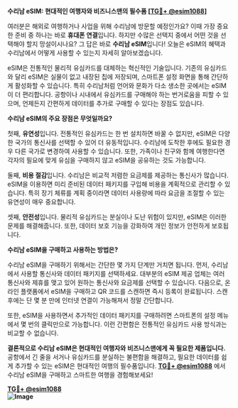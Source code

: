 **수리남 eSIM: 현대적인 여행자와 비즈니스맨의 필수품 [[TG💪+ @esim1088](https://t.me/s/esim1088)]**

여러분은 해외로 여행하거나 사업을 위해 수리남에 방문할 예정인가요? 이때 가장 중요한 준비 중 하나는 바로 **휴대폰 연결**입니다. 하지만 수많은 선택지 중에서 어떤 것을 선택해야 할지 망설이시나요? 그 답은 바로 **수리남 eSIM**입니다! 오늘은 eSIM의 혜택과 수리남에서 어떻게 사용할 수 있는지 자세히 알아보겠습니다.

eSIM은 전통적인 물리적 유심카드를 대체하는 혁신적인 기술입니다. 기존의 유심카드와 달리 eSIM은 실물이 없고 내장된 칩에 저장되며, 스마트폰 설정 화면을 통해 간단하게 활성화할 수 있습니다. 특히 수리남처럼 언어와 문화가 다소 생소한 곳에서는 eSIM이 더 편리합니다. 공항이나 시내에서 유심카드를 구매해야 하는 번거로움을 피할 수 있으며, 언제든지 간편하게 데이터를 추가로 구매할 수 있다는 장점도 있습니다.

**수리남 eSIM의 주요 장점은 무엇일까요?**

첫째, **유연성**입니다. 전통적인 유심카드는 한 번 설치하면 바꿀 수 없지만, eSIM은 다양한 국가의 통신사를 선택할 수 있어 더 유동적입니다. 수리남에 도착한 후에도 필요한 경우 다른 국가로 변경하여 사용할 수 있습니다. 또한, 가족이나 친구와 함께 여행한다면 각자의 필요에 맞게 유심을 구매하지 않고 eSIM을 공유하는 것도 가능합니다.

둘째, **비용 절감**입니다. 수리남은 비교적 저렴한 요금제를 제공하는 통신사가 많습니다. eSIM을 이용하면 미리 준비된 데이터 패키지를 구입해 비용을 계획적으로 관리할 수 있습니다. 특히 장기 체류를 계획 중이라면 데이터 사용량에 따라 요금을 조절할 수 있는 유연성이 매우 중요합니다.

셋째, **안전성**입니다. 물리적 유심카드는 분실이나 도난 위험이 있지만, eSIM은 이러한 문제를 해결해줍니다. 또한, 데이터 보호 기능을 강화하여 개인 정보가 안전하게 보호됩니다.

**수리남 eSIM을 구매하고 사용하는 방법은?**

수리남 eSIM을 구매하기 위해서는 간단한 몇 가지 단계만 거치면 됩니다. 먼저, 수리남에서 사용할 통신사와 데이터 패키지를 선택하세요. 대부분의 eSIM 제공 업체는 여러 통신사와 제휴를 맺고 있어 원하는 통신사와 요금제를 선택할 수 있습니다. 다음으로, 온라인 플랫폼에서 eSIM을 구매하고 QR 코드를 스캔하면 즉시 등록이 완료됩니다. 스캔 후에는 단 몇 분 만에 인터넷 연결이 가능해져서 정말 간단합니다.

또한, eSIM을 사용하면서 추가적인 데이터 패키지를 구매하려면 스마트폰의 설정 메뉴에서 몇 번의 클릭만으로 가능합니다. 이런 간편함은 전통적인 유심카드 사용 방식과는 비교할 수 없습니다.

**결론적으로 수리남 eSIM은 현대적인 여행자와 비즈니스맨에게 꼭 필요한 제품입니다.** 공항에서 긴 줄을 서거나 유심카드를 분실하는 불편함을 해결하고, 필요한 데이터를 쉽게 추가할 수 있는 eSIM은 현대적인 여행의 필수품입니다. **[TG💪+ @esim1088](https://t.me/s/esim1088)** 에서 수리남 eSIM을 구매하고 스마트한 여행을 경험해보세요!

**[TG💪+ @esim1088](https://t.me/s/esim1088)  
![Image](https://i.postimg.cc/Y0z9fWf4/image.png)**